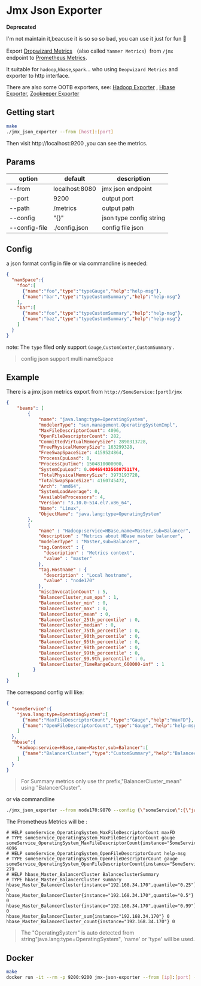 # Jmx Json Exporter

**Deprecated**

I'm not maintain it,beacuse it is so so so bad, you can use it just for fun 😬

Export [Dropwizard Metrics](https://github.com/dropwizard/metrics)
（also called `Yammer Metrics`）from `/jmx` endpoint to [Prometheus Metrics](https://github.com/prometheus).

It suitable for `hadoop`,`hbase`,`spark`... who using `Deopwizard Metrics` and exporter to http interface.

There are also some OOTB exporters, see: [Hadoop Exporter](/hadoop_exporter) , [Hbase Exporter](/hbase_exporter), [Zookeeper Exporter](/zookeeper_exporter)

## Getting start

```bash
make
./jmx_json_exporter --from [host]:[port]
```

Then visit http://localhost:9200 ,you can see the metrics.

## Params

|option|default|description|
|---|---|---|
|--from|localhost:8080|jmx json endpoint|
|--port|9200|output port|
|--path|/metrics|output path|
|--config|"{}"|json type  config string|
|--config-file|./config.json|config file json|

## Config

a json format config in file or via commandline is needed:
```json
{
  "namSpace":{
    "foo":[
      {"name":"foo","type":"typeGauge","help":"help-msg"},
      {"name":"bar","type":"typeCustomSummary","help":"help-msg"}
    ],
    "bar":[
      {"name":"foo","type":"typeCustomSummary","help":"help-msg"},
      {"name":"baz","type":"typeCustomSummary","help":"help-msg"}
    ]
  }  
}
```

note: The `type` filed only support `Gauge`,`CustomConter`,`CustomSummary` .

> config json support multi nameSpace

## Example
 
There is a jmx json metrics export from `http://SomeService:[port]/jmx`
```json
{
    "beans": [
        {
            "name": "java.lang:type=OperatingSystem",
            "modelerType": "sun.management.OperatingSystemImpl",
            "MaxFileDescriptorCount": 4096,
            "OpenFileDescriptorCount": 282,
            "CommittedVirtualMemorySize": 2890313728,
            "FreePhysicalMemorySize": 163299328,
            "FreeSwapSpaceSize": 4159524864,
            "ProcessCpuLoad": 0,
            "ProcessCpuTime": 1504810000000,
            "SystemCpuLoad": 0.004694835680751174,
            "TotalPhysicalMemorySize": 3973193728,
            "TotalSwapSpaceSize": 4160745472,
            "Arch": "amd64",
            "SystemLoadAverage": 0,
            "AvailableProcessors": 4,
            "Version": "3.10.0-514.el7.x86_64",
            "Name": "Linux",
            "ObjectName": "java.lang:type=OperatingSystem"
        },
        {
            "name" : "Hadoop:service=HBase,name=Master,sub=Balancer",
            "description" : "Metrics about HBase master balancer",
            "modelerType" : "Master,sub=Balancer",
            "tag.Context" : {
              "description" : "Metrics context",
              "value" : "master"
            },
            "tag.Hostname" : {
              "description" : "Local hostname",
              "value" : "node170"
            },
            "miscInvocationCount" : 5,
            "BalancerCluster_num_ops" : 1,
            "BalancerCluster_min" : 0,
            "BalancerCluster_max" : 0,
            "BalancerCluster_mean" : 0,
            "BalancerCluster_25th_percentile" : 0,
            "BalancerCluster_median" : 0,
            "BalancerCluster_75th_percentile" : 0,
            "BalancerCluster_90th_percentile" : 0,
            "BalancerCluster_95th_percentile" : 0,
            "BalancerCluster_98th_percentile" : 0,
            "BalancerCluster_99th_percentile" : 0,
            "BalancerCluster_99.9th_percentile" : 0,
            "BalancerCluster_TimeRangeCount_600000-inf" : 1
          }
    ]
}
```

The correspond config will like:

```json
{
  "someService":{
    "java.lang:type=OperatingSystem":[
      {"name":"MaxFileDescriptorCount","type":"Gauge","help":"maxFD"},
      {"name":"OpenFileDescriptorCount","type":"Gauge","help":"help-msg"}
    ]
  },
  "hbase":{
    "Hadoop:service=HBase,name=Master,sub=Balancer":[
      {"name":"BalancerCluster","type":"CustomSummary","help":"BalanceclusterSummary"}
    ]
  }
}
```

> For Summary metrics only use thr prefix,"BalancerCluster_mean" using "BalancerCluster".

or via commandline

```bash
./jmx_json_exporter --from node170:9870 --config {\"someService\":{\"java.lang:type=OperatingSystem\":[{\"name\":\"MaxFileDescriptorCount\",\"type\":\"Gauge\",\"help\":\"maxFD\"},{\"name\":\"OpenFileDescriptorCount\",\"type\":\"Gauge\",\"help\":\"help-msg\"}]}}
```

The Prometheus Metrics will be :

```text
# HELP someService_OperatingSystem_MaxFileDescriptorCount maxFD
# TYPE someService_OperatingSystem_MaxFileDescriptorCount gauge
someService_OperatingSystem_MaxFileDescriptorCount{instance="SomeService"} 4096
# HELP someService_OperatingSystem_OpenFileDescriptorCount help-msg
# TYPE someService_OperatingSystem_OpenFileDescriptorCount gauge
someService_OperatingSystem_OpenFileDescriptorCount{instance="SomeService"} 279
# HELP hbase_Master_BalancerCluster BalanceclusterSummary
# TYPE hbase_Master_BalancerCluster summary
hbase_Master_BalancerCluster{instance="192.168.34.170",quantile="0.25"} 0
hbase_Master_BalancerCluster{instance="192.168.34.170",quantile="0.5"} 0
hbase_Master_BalancerCluster{instance="192.168.34.170",quantile="0.99"} 0
hbase_Master_BalancerCluster_sum{instance="192.168.34.170"} 0
hbase_Master_BalancerCluster_count{instance="192.168.34.170"} 0
```

> The "OperatingSystem" is auto detected from string"java.lang:type=OperatingSystem", 'name' or 'type' will be used.

## Docker

```bash
make
docker run -it --rm -p 9200:9200 jmx-json-exporter --from [ip]:[port] --config {\"someService\":{\"java.lang:type=OperatingSystem\":[{\"name\":\"MaxFileDescriptorCount\",\"type\":\"Gauge\",\"help\":\"maxFD\"},{\"name\":\"OpenFileDescriptorCount\",\"type\":\"Gauge\",\"help\":\"help-msg\"}]}}
```
